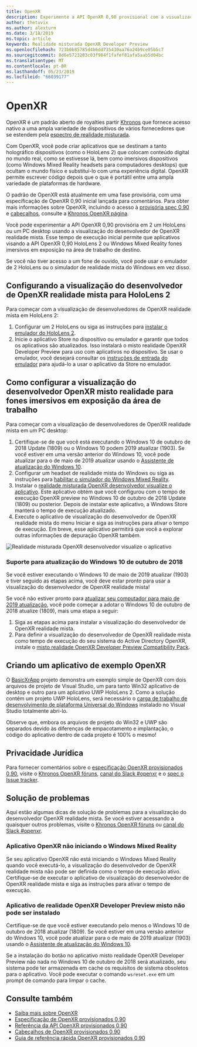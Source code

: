 ```yaml
---
title: OpenXR
description: Experimente a API OpenXR 0,90 provisional com a visualização do desenvolvedor de OpenXR realidade mista.
author: thetuvix
ms.author: alexturn
ms.date: 3/18/2019
ms.topic: article
keywords: Realidade misturada OpenXR Developer Preview
ms.openlocfilehash: 723b0b85785d4b6dd735430aa76a24b9ce05b5c7
ms.sourcegitcommit: 8d6e5723283c03f984f1fafef81afa5aab5d04bc
ms.translationtype: MT
ms.contentlocale: pt-BR
ms.lasthandoff: 05/23/2019
ms.locfileid: "66039177"
---
```

# <a name="openxr"></a>OpenXR

OpenXR é um padrão aberto de royalties partir [Khronos](https://www.khronos.org/) que fornece acesso nativo a uma ampla variedade de dispositivos de vários fornecedores que se estendem pela [espectro de realidade misturada](mixed-reality.md).

Com OpenXR, você pode criar aplicativos que se destinam a tanto holográfico dispositivos (como o HoloLens 2) que colocam conteúdo digital no mundo real, como se estivesse lá, bem como imersivos dispositivos (como Windows Mixed Reality headsets para computadores desktops) que ocultam o mundo físico e substituí-lo com uma experiência digital.  OpenXR permite escrever código depois que o que é portátil entre uma ampla variedade de plataformas de hardware.

O padrão de OpenXR está atualmente em uma fase provisória, com uma especificação de OpenXR 0,90 inicial lançada para comentários.  Para obter mais informações sobre OpenXR, incluindo o acesso à [provisória spec 0,90](https://www.khronos.org/registry/OpenXR/specs/0.90/html/xrspec.html) e [cabeçalhos](https://github.com/KhronosGroup/OpenXR-Docs/tree/master/include/openxr), consulte a [Khronos OpenXR página](https://www.khronos.org/openxr/). 

Você pode experimentar a API OpenXR 0,90 provisória em 2 um HoloLens ou um PC desktop usando a visualização do desenvolvedor de OpenXR realidade mista.  Esse tempo de execução inicial permite que aplicativos visando a API OpenXR 0,90 HoloLens 2 ou Windows Mixed Reality fones imersivos em exposição na área de trabalho de destino.

Se você não tiver acesso a um fone de ouvido, você pode usar o emulador de 2 HoloLens ou o simulador de realidade mista do Windows em vez disso.

## <a name="setting-up-the-mixed-reality-openxr-developer-preview-for-hololens-2"></a>Configurando a visualização do desenvolvedor de OpenXR realidade mista para HoloLens 2

Para começar com a visualização de desenvolvedores de OpenXR realidade mista em HoloLens 2:

1. Configurar um 2 HoloLens ou siga as instruções para [instalar o emulador do HoloLens 2](using-the-hololens-emulator.md).
1. Inicie o aplicativo Store no dispositivo ou emulador e garantir que todos os aplicativos são atualizados.  Isso instalará o misto realidade OpenXR Developer Preview para uso com aplicativos no dispositivo.  Se usar o emulador, você desejará consultar os [instruções de entrada do emulador](using-the-hololens-emulator.md#basic-emulator-input) para ajudá-lo a usar o aplicativo da Store no emulador.

## <a name="setting-up-the-mixed-reality-openxr-developer-preview-for-immersive-desktop-headsets"></a>Como configurar a visualização do desenvolvedor OpenXR misto realidade para fones imersivos em exposição da área de trabalho

Para começar com a visualização de desenvolvedores de OpenXR realidade mista em um PC desktop:

1. Certifique-se de que você está executando o Windows 10 de outubro de 2018 Update (1809) ou o Windows 10 podem 2019 atualizar (1903).  Se você estiver em uma versão anterior do Windows 10, você pode atualizar para o de maio de 2019 atualizar usando o [Assistente de atualização do Windows 10](https://www.microsoft.com/en-us/software-download/windows10).
1. Configurar um headset de realidade mista do Windows ou siga as instruções para [habilitar o simulador do Windows Mixed Reality](using-the-windows-mixed-reality-simulator.md).
1. Instalar o [realidade misturada OpenXR desenvolvedor visualize o aplicativo](https://www.microsoft.com/store/productId/9n5cvvl23qbt).  Este aplicativo obtém que você configurou com o tempo de execução OpenXR preview no Windows 10 de outubro de 2018 Update (1809) ou posterior.  Depois de instalar este aplicativo, a Windows Store manterá o tempo de execução atualizado.
1. Execute o aplicativo de visualização do desenvolvedor de OpenXR realidade mista do menu Iniciar e siga as instruções para ativar o tempo de execução.  Em breve, esse aplicativo permitirá que você a explorar outras informações de depuração OpenXR também.

![Realidade misturada OpenXR desenvolvedor visualize o aplicativo](images/mixed-reality-openxr-developer-preview.png)

### <a name="support-for-windows-10-october-2018-update"></a>Suporte para atualização do Windows 10 de outubro de 2018

Se você estiver executando o Windows 10 de maio de 2019 atualizar (1903) e tiver seguido as etapas acima, você deve estar pronto para usar a visualização do desenvolvedor de OpenXR realidade mista!

Se você não estiver pronto para [atualizar seu computador para maio de 2019 atualização](https://www.microsoft.com/en-us/software-download/windows10), você pode começar a adotar o Windows 10 de outubro de 2018 atualize (1809), mais uma etapa a seguir:

1. Siga as etapas acima para instalar a visualização do desenvolvedor de OpenXR realidade mista.
1. Para definir a visualização do desenvolvedor de OpenXR realidade mista como tempo de execução do seu sistema do Active Directory OpenXR, instale o [misto realidade OpenXR Developer Preview Compatibility Pack](https://aka.ms/openxr-compat).

## <a name="building-a-sample-openxr-app"></a>Criando um aplicativo de exemplo OpenXR

O [BasicXrApp](https://github.com/Microsoft/OpenXR-SDK-VisualStudio/tree/master/samples/BasicXrApp) projeto demonstra um exemplo simple de OpenXR com dois arquivos de projeto de Visual Studio, um para tanto Win32 aplicativo de desktop e outro para um aplicativo UWP HoloLens 2.  Como a solução contém um projeto UWP HoloLens, será necessário o [carga de trabalho de desenvolvimento de plataforma Universal do Windows](install-the-tools.md#installation-checklist) instalado no Visual Studio totalmente abri-lo.

Observe que, embora os arquivos de projeto do Win32 e UWP são separados devido às diferenças de empacotamento e implantação, o código do aplicativo dentro de cada projeto é 100% o mesmo!

## <a name="feedback"></a>Privacidade Jurídica

Para fornecer comentários sobre o [especificação OpenXR provisionados 0,90](https://www.khronos.org/registry/OpenXR/specs/0.90/html/xrspec.html), visite o [Khronos OpenXR fóruns](https://community.khronos.org/c/openxr), [canal do Slack #openxr](https://khr.io/slack) e o [spec o Issue tracker](https://github.com/KhronosGroup/OpenXR-Docs/issues).

## <a name="troubleshooting"></a>Solução de problemas

Aqui estão algumas dicas de solução de problemas para a visualização do desenvolvedor OpenXR realidade mista.  Se você estiver acessando a quaisquer outros problemas, visite o [Khronos OpenXR fóruns](https://community.khronos.org/c/openxr) ou [canal do Slack #openxr](https://khr.io/slack).

### <a name="openxr-app-not-starting-windows-mixed-reality"></a>Aplicativo OpenXR não iniciando o Windows Mixed Reality

Se seu aplicativo OpenXR não está iniciando o Windows Mixed Reality quando você executá-lo, a visualização do desenvolvedor de OpenXR realidade mista não pode ser definida como o tempo de execução ativo.  Certifique-se de executar o aplicativo de visualização do desenvolvedor de OpenXR realidade mista e siga as instruções para ativar o tempo de execução.

### <a name="mixed-reality-openxr-developer-preview-app-cannot-be-installed"></a>Aplicativo de realidade OpenXR Developer Preview misto não pode ser instalado 

Certifique-se de que você estiver executando pelo menos o Windows 10 de outubro de 2018 atualizar (1809).  Se você estiver em uma versão anterior do Windows 10, você pode atualizar para o de maio de 2019 atualizar (1903) usando o [Assistente de atualização do Windows 10](https://www.microsoft.com/en-us/software-download/windows10).

Se a instalação do botão no aplicativo misto realidade OpenXR Developer Preview não nada no Windows 10 de outubro de 2018 será atualizado, seu sistema pode ter armazenada em cache os requisitos de sistema obsoletos para o aplicativo.  Você pode executar o comando `wsreset.exe` em um prompt de comando para limpar o cache.

## <a name="see-also"></a>Consulte também

* [Saiba mais sobre OpenXR](https://www.khronos.org/openxr/)
* [Especificação de OpenXR provisionados 0,90](https://www.khronos.org/registry/OpenXR/specs/0.90/html/xrspec.html)
* [Referência da API OpenXR provisionados 0,90](https://www.khronos.org/registry/OpenXR/specs/0.90/man/html/)
* [Cabeçalhos de OpenXR provisionados 0,90](https://github.com/KhronosGroup/OpenXR-Docs/tree/master/include/openxr)
* [Guia de referência rápida OpenXR provisionados 0,90](https://www.khronos.org/registry/OpenXR/specs/0.90/refguide/OpenXR-0.90-web.pdf)
